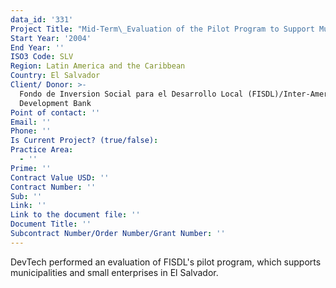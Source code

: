 ```yaml
---
data_id: '331'
Project Title: "Mid-Term\_Evaluation of the Pilot Program to Support Municipalities and Small Enterprises in El Salvador"
Start Year: '2004'
End Year: ''
ISO3 Code: SLV
Region: Latin America and the Caribbean
Country: El Salvador
Client/ Donor: >-
  Fondo de Inversion Social para el Desarrollo Local (FISDL)/Inter-American
  Development Bank
Point of contact: ''
Email: ''
Phone: ''
Is Current Project? (true/false): 
Practice Area:
  - ''
Prime: ''
Contract Value USD: ''
Contract Number: ''
Sub: ''
Link: ''
Link to the document file: ''
Document Title: ''
Subcontract Number/Order Number/Grant Number: ''
---
```


DevTech performed an evaluation of FISDL's pilot program, which supports municipalities and small enterprises in El Salvador.